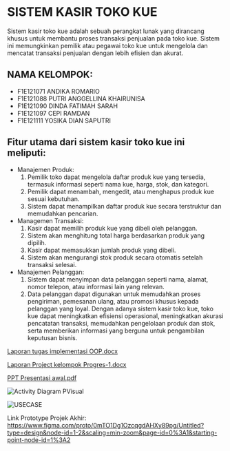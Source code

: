 # SISTEM KASIR TOKO KUE

Sistem kasir toko kue adalah sebuah perangkat lunak yang dirancang khusus untuk membantu proses transaksi penjualan pada toko kue. Sistem ini memungkinkan pemilik atau pegawai toko kue untuk mengelola dan mencatat transaksi penjualan dengan lebih efisien dan akurat.

## NAMA KELOMPOK:
- F1E121071 ANDIKA ROMARIO
- F1E121088 PUTRI ANGGELLINA KHAIRUNISA
- F1E121090 DINDA FATIMAH SARAH
- F1E121097 CEPI RAMDAN
 - F1E121111 YOSIKA DIAN SAPUTRI

## Fitur utama dari sistem kasir toko kue ini meliputi:
- Manajemen Produk:
    1. Pemilik toko dapat mengelola daftar produk kue yang tersedia, termasuk informasi seperti nama kue, harga, stok, dan kategori.
    2. Pemilik dapat menambah, mengedit, atau menghapus produk kue sesuai kebutuhan.
    3. Sistem dapat menampilkan daftar produk kue secara terstruktur dan memudahkan pencarian.
- Managemen Transaksi:
    1. Kasir dapat memilih produk kue yang dibeli oleh pelanggan.
    2. Sistem akan menghitung total harga berdasarkan produk yang dipilih.
    2. Kasir dapat memasukkan jumlah produk yang dibeli.
    3. Sistem akan mengurangi stok produk secara otomatis setelah transaksi selesai.
- Manajemen Pelanggan:
   1. Sistem dapat menyimpan data pelanggan seperti nama, alamat, nomor telepon, atau informasi lain yang relevan.
   2. Data pelanggan dapat digunakan untuk memudahkan proses pengiriman, pemesanan ulang, atau promosi khusus kepada pelanggan yang loyal.
Dengan adanya sistem kasir toko kue, toko kue dapat meningkatkan efisiensi operasional, meningkatkan akurasi pencatatan transaksi, memudahkan pengelolaan produk dan stok, serta memberikan informasi yang berguna untuk pengambilan keputusan bisnis.

[Laporan tugas implementasi OOP.docx](https://github.com/cepiramdan/Kelompok_2-R003/files/11714022/Laporan.tugas.implementasi.OOP.docx)

[Laporan Project kelompok Progres-1.docx](https://github.com/cepiramdan/Kelompok_2-R003/files/11714024/Laporan.Project.kelompok.Progres-1.docx)

[PPT Presentasi awal.pdf](https://github.com/cepiramdan/Kelompok_2-R003/files/11714028/PPT.Presentasi.awal.pdf)

![Activity Diagram PVisual](https://github.com/cepiramdan/Kelompok_2-R003/assets/134476980/eb263ad3-99be-4f0f-a3f0-81ed42188102)

![USECASE](https://github.com/cepiramdan/Kelompok_2-R003/assets/134765882/4c1454ec-efe8-4fc5-814c-3f303354e7d4)



Link Prototype Projek Akhir: https://www.figma.com/proto/0mTO1Dg1OzcqgdAHXy89pg/Untitled?type=design&node-id=1-2&scaling=min-zoom&page-id=0%3A1&starting-point-node-id=1%3A2
